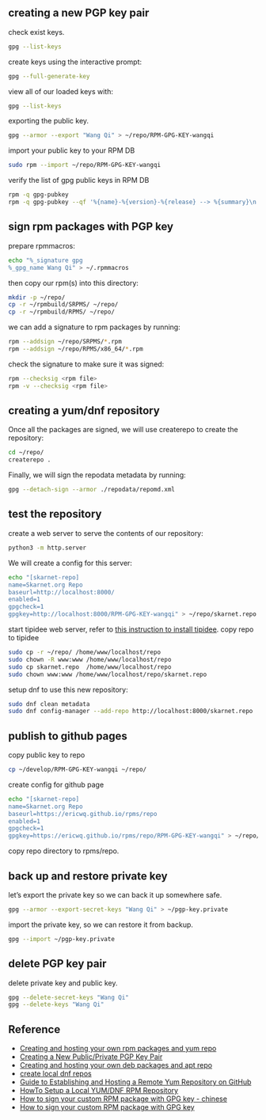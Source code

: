 ## creating a new PGP key pair
check exist keys.
```sh
gpg --list-keys
```
create keys using the interactive prompt:
```sh
gpg --full-generate-key
```
view all of our loaded keys with:
```sh
gpg --list-keys
```
exporting the public key.
```sh
gpg --armor --export "Wang Qi" > ~/repo/RPM-GPG-KEY-wangqi
```
import your public key to your RPM DB
```sh
sudo rpm --import ~/repo/RPM-GPG-KEY-wangqi
```
verify the list of gpg public keys in RPM DB
```sh
rpm -q gpg-pubkey
rpm -q gpg-pubkey --qf '%{name}-%{version}-%{release} --> %{summary}\n'
```
## sign rpm packages with PGP key
prepare rpmmacros:
```sh
echo "%_signature gpg
%_gpg_name Wang Qi" > ~/.rpmmacros
```
then copy our rpm(s) into this directory:
```sh
mkdir -p ~/repo/
cp -r ~/rpmbuild/SRPMS/ ~/repo/
cp -r ~/rpmbuild/RPMS/ ~/repo/
```
we can add a signature to rpm packages by running:
```sh
rpm --addsign ~/repo/SRPMS/*.rpm
rpm --addsign ~/repo/RPMS/x86_64/*.rpm
```
check the signature to make sure it was signed:
```sh
rpm --checksig <rpm file>
rpm -v --checksig <rpm file>
```

## creating a yum/dnf repository
Once all the packages are signed, we will use createrepo to create the repository:
```sh
cd ~/repo/
createrepo .
```
Finally, we will sign the repodata metadata by running:
```sh
gpg --detach-sign --armor ./repodata/repomd.xml
```

## test the repository
create a web server to serve the contents of our repository:
```sh
python3 -m http.server
```
We will create a config for this server:
```sh
echo "[skarnet-repo]
name=Skarnet.org Repo
baseurl=http://localhost:8000/
enabled=1
gpgcheck=1
gpgkey=http://localhost:8000/RPM-GPG-KEY-wangqi" > ~/repo/skarnet.repo
```
start tipidee web server, refer to [this instruction to install tipidee](tipidee/readme.md). copy repo to tipidee
```sh
sudo cp -r ~/repo/ /home/www/localhost/repo
sudo chown -R www:www /home/www/localhost/repo
sudo cp skarnet.repo  /home/www/localhost/repo
sudo chown www:www /home/www/localhost/repo/skarnet.repo
```
setup dnf to use this new repository:
```sh
sudo dnf clean metadata
sudo dnf config-manager --add-repo http://localhost:8000/skarnet.repo
```
## publish to github pages
copy public key to repo
```sh
cp ~/develop/RPM-GPG-KEY-wangqi ~/repo/
```
create config for github page
```sh
echo "[skarnet-repo]
name=Skarnet.org Repo
baseurl=https://ericwq.github.io/rpms/repo
enabled=1
gpgcheck=1
gpgkey=https://ericwq.github.io/rpms/repo/RPM-GPG-KEY-wangqi" > ~/repo/skarnet.repo
```
copy repo directory to rpms/repo.
## back up and restore private key
let’s export the private key so we can back it up somewhere safe.
```sh
gpg --armor --export-secret-keys "Wang Qi" > ~/pgp-key.private
```
import the private key, so we can restore it from backup.
```sh
gpg --import ~/pgp-key.private
```

## delete PGP key pair
delete private key and public key.
```sh
gpg --delete-secret-keys "Wang Qi"
gpg --delete-keys "Wang Qi"
```
## Reference

- [Creating and hosting your own rpm packages and yum repo](https://earthly.dev/blog/creating-and-hosting-your-own-rpm-packages-and-yum-repo/)
- [Creating a New Public/Private PGP Key Pair](https://earthly.dev/blog/creating-and-hosting-your-own-deb-packages-and-apt-repo/)
- [Creating and hosting your own deb packages and apt repo](https://earthly.dev/blog/creating-and-hosting-your-own-deb-packages-and-apt-repo/)
- [create local dnf repos](https://blog.cykerway.com/posts/2020/06/09/create-local-dnf-repos.html)
- [Guide to Establishing and Hosting a Remote Yum Repository on GitHub](https://medium.com/debugging-diaries/guide-to-establishing-and-hosting-a-remote-yum-repository-on-github-b8326b60ac68)
- [HowTo Setup a Local YUM/DNF RPM Repository](https://github.com/taw00/howto/blob/master/howto-setup-a-local-yum-dnf-repository.md)
- [How to sign your custom RPM package with GPG key - chinese](https://gist.github.com/Rtoax/2fc39c6699e75185c25b53e0960425d7)
- [How to sign your custom RPM package with GPG key](https://gist.github.com/fernandoaleman/1376720)

